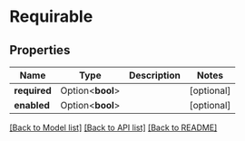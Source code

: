 # Requirable

## Properties

Name | Type | Description | Notes
------------ | ------------- | ------------- | -------------
**required** | Option<**bool**> |  | [optional]
**enabled** | Option<**bool**> |  | [optional]

[[Back to Model list]](../README.md#documentation-for-models) [[Back to API list]](../README.md#documentation-for-api-endpoints) [[Back to README]](../README.md)


